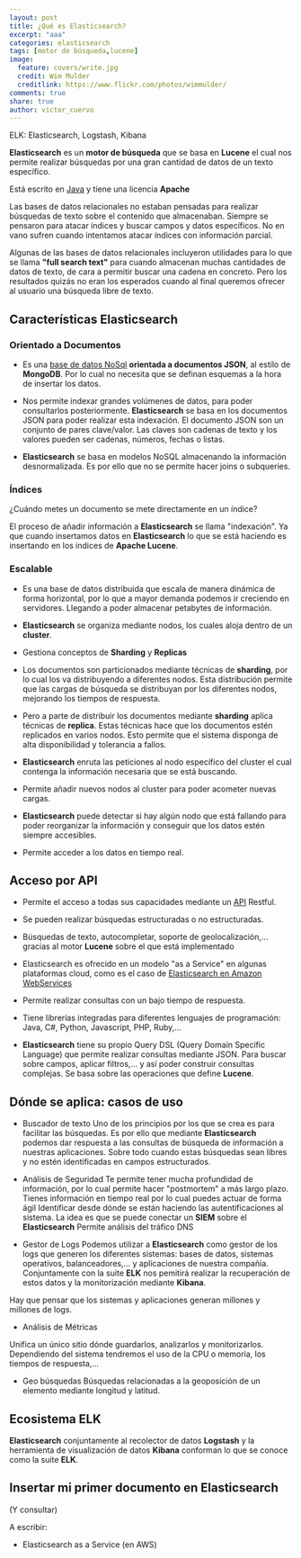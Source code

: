 ```yaml
---
layout: post
title: ¿Qué es Elasticsearch?
excerpt: "aaa"
categories: elasticsearch
tags: [motor de búsqueda,lucene]
image:
  feature: covers/write.jpg
  credit: Wim Mulder
  creditlink: https://www.flickr.com/photos/wimmulder/
comments: true
share: true
author: victor_cuervo
---
```


ELK: Elasticsearch, Logstash, Kibana

**Elasticsearch** es un **motor de búsqueda** que se basa en **Lucene** el cual nos permite realizar búsquedas por una gran cantidad de datos de un texto específico.

Está escrito en [Java][Java] y tiene una licencia **Apache**


Las bases de datos relacionales no estaban pensadas para realizar búsquedas de texto sobre el contenido que almacenaban. Siempre se pensaron para atacar índices y buscar campos y datos específicos. No en vano sufren cuando intentamos atacar índices con información parcial.

Algunas de las bases de datos relacionales incluyeron utilidades para lo que se llama **"full search text"** para cuando almacenan muchas cantidades de datos de texto, de cara a permitir buscar una cadena en concreto. Pero los resultados quizás no eran los esperados cuando al final queremos ofrecer al usuario una búsqueda libre de texto.






## Características Elasticsearch

### Orientado a Documentos

* Es una [base de datos NoSql][NOSQL] **orientada a documentos JSON**, al estilo de **MongoDB**. Por lo cual no necesita que se definan esquemas a la hora de insertar los datos.

* Nos permite indexar grandes volúmenes de datos, para poder consultarlos posteriormente.
**Elasticsearch** se basa en los documentos JSON para poder realizar esta indexación. El documento JSON son un conjunto de pares clave/valor. Las claves son cadenas de texto y los valores pueden ser cadenas, números, fechas o listas.

* **Elasticsearch** se basa en modelos NoSQL almacenando la información desnormalizada. Es por ello que no se permite hacer joins o subqueries.

### Índices
¿Cuándo metes un documento se mete directamente en un índice?

El proceso de añadir información a **Elasticsearch** se llama "indexación". Ya que cuando insertamos datos en **Elasticsearch** lo que se está haciendo es insertando en los índices de **Apache Lucene**.

### Escalable

* Es una base de datos distribuida que escala de manera dinámica de forma horizontal, por lo que a mayor demanda podemos ir creciendo en servidores. Llegando a poder almacenar petabytes de información.

* **Elasticsearch** se organiza mediante nodos, los cuales aloja dentro de un **cluster**.

* Gestiona conceptos de **Sharding** y **Replicas**

* Los documentos son particionados mediante técnicas de **sharding**, por lo cual los va distribuyendo a diferentes nodos. Esta distribución permite que las cargas de búsqueda se distribuyan por los diferentes nodos, mejorando los tiempos de respuesta.

* Pero a parte de distribuir los documentos mediante **sharding** aplica técnicas de **replica**. Estas técnicas hace que los documentos estén replicados en varios nodos. Esto permite que el sistema disponga de alta disponibilidad y tolerancia a fallos.

* **Elasticsearch** enruta las peticiones al nodo específico del cluster el cual contenga la información necesaria que se está buscando.

* Permite añadir nuevos nodos al cluster para poder acometer nuevas cargas.

* **Elasticsearch** puede detectar si hay algún nodo que está fallando para poder reorganizar la información y conseguir que los datos estén siempre accesibles.

* Permite acceder a los datos en tiempo real.


## Acceso por API

* Permite el acceso a todas sus capacidades mediante un [API][API] Restful.

* Se pueden realizar búsquedas estructuradas o no estructuradas.

* Búsquedas de texto, autocompletar, soporte de geolocalización,... gracias al motor **Lucene** sobre el que está implementado

* Elasticsearch es ofrecido en un modelo "as a Service" en algunas plataformas cloud, como es el caso de [Elasticsearch en Amazon WebServices](https://aws.amazon.com/elasticsearch-service/)




* Permite realizar consultas con un bajo tiempo de respuesta.

* Tiene librerías integradas para diferentes lenguajes de programación: Java, C#, Python, Javascript, PHP, Ruby,...



* **Elasticsearch** tiene su propio Query DSL (Query Domain Specific Language) que permite realizar consultas mediante JSON.
Para buscar sobre campos, aplicar filtros,... y así poder construir consultas complejas. Se basa sobre las operaciones que define **Lucene**.


## Dónde se aplica: casos de uso


* Buscador de texto
Uno de los principios por los que se crea es para facilitar las búsquedas. Es por ello que mediante **Elasticsearch** podemos dar respuesta a las consultas de búsqueda de información a nuestras aplicaciones. Sobre todo cuando estas búsquedas sean libres y no estén identificadas en campos estructurados.



* Análisis de Seguridad
Te permite tener mucha profundidad de información, por lo cual permite hacer "postmortem" a más largo plazo.
Tienes información en tiempo real por lo cual puedes actuar de forma ágil
Identificar desde dónde se están haciendo las autentificaciones al sistema.
La idea es que se puede conectar un **SIEM** sobre el **Elasticsearch**
Permite análisis del tráfico DNS

* Gestor de Logs
Podemos utilizar a **Elasticsearch** como gestor de los logs que generen los diferentes sistemas: bases de datos, sistemas operativos, balanceadores,... y aplicaciones de nuestra compañía. Conjuntamente con la suite **ELK** nos pemitirá realizar la recuperación de estos datos y la monitorización mediante **Kibana**.

Hay que pensar que los sistemas y aplicaciones generan millones y millones de logs.


* Análisis de Métricas

Unifica un único sitio dónde guardarlos, analizarlos y monitorizarlos.
Dependiendo del sistema tendremos el uso de la CPU o memoria, los tiempos de respuesta,...

* Geo búsquedas
Búsquedas relacionadas a la geoposición de un elemento mediante longitud y latitud.



## Ecosistema ELK

**Elasticsearch** conjuntamente al recolector de datos **Logstash** y la herramienta de visualización de datos **Kibana** conforman lo que se conoce como la suite **ELK**.




## Insertar mi primer documento en Elasticsearch
(Y consultar)

A escribir:

* Elasticsearch as a Service (en AWS)


[Java]: http://www.manualweb.net/java/
[NOSQL]: {{site.url}}/nosql/
[API]: {{site.url}}/api-management/
